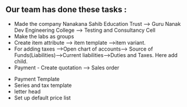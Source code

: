 ## Our team has done these tasks :

- Made the company Nanakana Sahib Education Trust --> Guru Nanak Dev Engineering College --> Testing and Consultancy Cell
- Make the labs as groups
- Create item attribute --> item template -->item variant.
- For adding taxes -->Open chart of accounts--> Source of Funds(Liabilities)-->Current  liabilities-->Duties and Taxes. Here add child.
- Payment - Create quotation --> Sales order 
<!-- 
--(payment request or payment entry) -- Sales invoice and delivery note -- Payment Request -- Payment Entry
-->

- Payment Template 
- Series and tax template
- letter head
- Set up default price list
